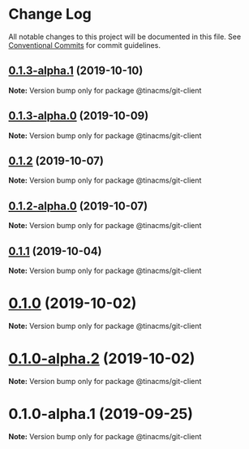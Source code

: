 # Change Log

All notable changes to this project will be documented in this file.
See [Conventional Commits](https://conventionalcommits.org) for commit guidelines.

## [0.1.3-alpha.1](https://github.com/tinacms/tinacms/compare/@tinacms/git-client@0.1.0...@tinacms/git-client@0.1.3-alpha.1) (2019-10-10)

**Note:** Version bump only for package @tinacms/git-client





## [0.1.3-alpha.0](https://github.com/tinacms/tinacms/compare/@tinacms/git-client@0.1.0...@tinacms/git-client@0.1.3-alpha.0) (2019-10-09)

**Note:** Version bump only for package @tinacms/git-client





## [0.1.2](https://github.com/tinacms/tinacms/compare/@tinacms/git-client@0.1.2-alpha.0...@tinacms/git-client@0.1.2) (2019-10-07)

**Note:** Version bump only for package @tinacms/git-client





## [0.1.2-alpha.0](https://github.com/tinacms/tinacms/compare/@tinacms/git-client@0.1.0...@tinacms/git-client@0.1.2-alpha.0) (2019-10-07)

**Note:** Version bump only for package @tinacms/git-client





## [0.1.1](https://github.com/tinacms/tinacms/compare/@tinacms/git-client@0.1.1-alpha.0...@tinacms/git-client@0.1.1) (2019-10-04)

**Note:** Version bump only for package @tinacms/git-client





# [0.1.0](https://github.com/tinacms/tinacms/compare/@tinacms/git-client@0.1.0-alpha.2...@tinacms/git-client@0.1.0) (2019-10-02)

**Note:** Version bump only for package @tinacms/git-client





# [0.1.0-alpha.2](https://github.com/tinacms/tinacms/compare/@tinacms/git-client@0.1.0-alpha.1...@tinacms/git-client@0.1.0-alpha.2) (2019-10-02)

**Note:** Version bump only for package @tinacms/git-client





# 0.1.0-alpha.1 (2019-09-25)

**Note:** Version bump only for package @tinacms/git-client
